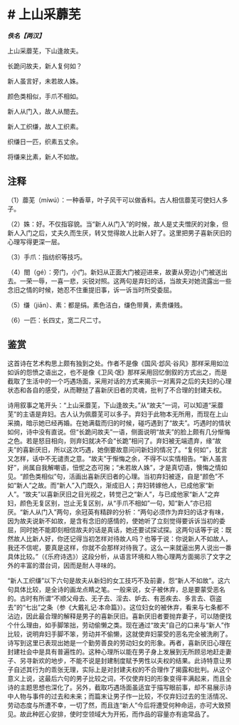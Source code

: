 # # 上山采蘼芜

***佚名【两汉】***

上山采蘼芜，下山逢故夫。

长跪问故夫，新人复何如？

新人虽言好，未若故人姝。

颜色类相似，手爪不相如。

新人从门入，故人从閤去。

新人工织缣，故人工织素。

织缣日一匹，织素五丈余。

将缣来比素，新人不如故。

## 注释

（1）蘼芜（míwú）：一种香草，叶子风干可以做香料。古人相信蘼芜可使妇人多子。

（2）姝：好。不仅指容貌。当“新人从门入”的时候，故人是丈夫憎厌的对象，但新人入门之后，丈夫久而生厌，转又觉得故人比新人好了。这里把男子喜新厌旧的心理写得更深一层。

（3）手爪：指纺织等技巧。

（4）閤（gé）：旁门，小门。新妇从正面大门被迎进来，故妻从旁边小门被送出去。一荣一辱，一喜一悲，尖锐对照。这两句是弃妇的话，当故夫对她流露出一些念旧之情的时候，她忍不住重提旧事，诉一诉当时所受委屈。

（5）缣（jiān）、素：都是绢。素色洁白，缣色带黄，素贵缣贱。

（6）一匹：长四丈，宽二尺二寸。

## 鉴赏

 这首诗在艺术构思上颇有独到之处。作者不是像《国风·邶风·谷风》那样采用如泣如诉的怨愤之语出之，也不是像《卫风·氓》那样采用回忆倒叙的方式出之，而是截取了生活中的一个巧遇场面，采用对话的方式来揭示一对离异之后的夫妇的心理状态和各自的感受，从而鞭挞了喜新厌旧者的灵魂，批判了不合理的封建夫权。

诗用叙事之笔开头：“上山采蘼芜，下山逢故夫。”从“故夫”一词，可以知道“采蘼芜”的主语是弃妇。古人认为佩蘼芜可以多子。弃妇于此物本无所用，而现在上山采摘，暗示她已经再婚。在她满载而归的时候，碰巧遇到了“故夫”。巧遇时的情状如何，诗中没有直说。但“长跪问故夫”一语，侧面说明“故夫”的脸上颇有几分惭悔之色。若是怒目相向，则弃妇就决不会“长跪”相问了。弃妇被无端遗弃，缘“故夫”的喜新厌旧，所以这次巧遇，她倒要故意问问新妇的情况了。“复何如”，犹言又怎样，话中不无谴责之意。“故夫”于惭悔之余，不得不以实情相告。“新人虽言好”，尚属自我解嘲语，忸怩之态可掬；“未若故人姝”，才是真切语，懊悔之情如见。“颜色类相似”句，活画出喜新厌旧者的心理。当初弃妇被逐，自是“颜色”不如“新人”之故。而“新人”入门既久，渐成旧人；弃妇转嫁他人，已成他家“新人”。“故夫”以喜新厌旧之目光视之，转觉己之“新人”，与已成他家“新人”之弃妇，颜色无复区别，岂止无复区别，从“手爪不相如”一句，知“新人”亦已招厌。“新人从门入”两句，余冠英有精辟的分析：“两句必须作为弃妇的话才有味，因为故夫说新不如故，是含有念旧的感情的，使她听了立刻觉得要诉诉当初的委屈，同时她不能即刻相信故夫的话是真话，她还要试探试探。这两句话等于说：既然故人比新人好，你还记得当初怎样对待故人吗？也等于说：你说新人不如故人，我还不信呢，要真是这样，你就不会那样对待我了。这么一来就逼出男人说出一番具体比较。”（《乐府诗选》）这段分析，从语言环境和人物心理两方面揭示了文字之外的丰富的潜台词，因而是耐人寻味的。

“新人工织缣”以下六句是故夫从新妇的女工技巧不及前妻，怨“新人不如故”。这六句具体比较，是全诗的画龙点睛之笔。一般来说，女子被休弃，总是要蒙受恶名的。古时有所谓“不顺父母去、无子去、淫去、妒去、有恶疾去、多言去、窃盗去”的“七出”之条（参《大戴礼记·本命篇》）。这位妇女的被休弃，看来与七条都不沾边，因此最合理的解释是男子的喜新厌旧。喜新厌旧者要抛弃妻子，可以随便找个什么理由，如手脚笨拙，劳动偷懒之类。现在通过“故夫”自己的口来与“新人”作比较，说明弃妇手脚不笨，劳动并不偷懒，这就使弃妇蒙受的恶名完全被洗刷了。诗写到这里已表现出她是一个勤劳善良的劳动妇女的形象。再者，喜新厌旧心理在封建社会中是具有普遍性的。这种心理所以能在男子身上发展到无所顾忌地赶走妻子、另寻新欢的地步，不能不说是封建制度赋予男性以夫权的结果。此诗特意让男子自述其行为的乖张无理，实际上是对封建夫权的不合理作了揭露和批判。从这个意义上说，这最后六句的男子比较之词，不仅使弃妇的形象变得丰满起来，而且全诗的主题思想也深化了。另外，截取巧遇场面虽适宜于描写眼前事，却不易展示诗中人物与事件的过去和未来；而篇末让男子作一比较，不仅弃妇过去的生活情况、劳动态度与所遭不幸，一切了然，而且连“新人”今后将遭受何种命运，亦可大致预见。故此种匠心安排，使时空领域大为开拓，而作品的容量亦有逾常品了。
